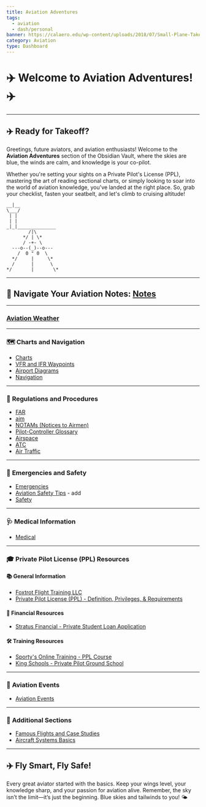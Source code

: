 ```yaml
---
title: Aviation Adventures
tags:
  - aviation
  - dash/personal
banner: https://calaero.edu/wp-content/uploads/2018/07/Small-Plane-Take-Off.jpg
category: Aviation
type: Dashboard
---
```

# ✈️ Welcome to Aviation Adventures! ✈️

---

## ✈️ Ready for Takeoff?

Greetings, future aviators, and aviation enthusiasts! Welcome to the **Aviation Adventures** section of the Obsidian Vault, where the skies are blue, the winds are calm, and knowledge is your co-pilot.

Whether you're setting your sights on a Private Pilot's License (PPL), mastering the art of reading sectional charts, or simply looking to soar into the world of aviation knowledge, you've landed at the right place. So, grab your checklist, fasten your seatbelt, and let's climb to cruising altitude!

```plaintext
__|__
\___/
 | |
 | |
_|_|______________
        /|\ 
      */ | \*
      / -+- \
  ---o--(_)--o---
    /  0 " 0  \
  */     |     \*
  /      |      \
*/       |       \*
````

---

## 🛫 **Navigate Your Aviation Notes:** [Notes](Notes.md)

---

### [Aviation Weather](Aviation%20Weather.md)

---

### 🗺️ **Charts and Navigation**

- [Charts](Charts.md)
- [VFR and IFR Waypoints](VFR%20and%20IFR%20Waypoints.md)
- [Airport Diagrams](Airport%20Diagrams.md) 
- [Navigation](Navigation.md)

---

### 📝 **Regulations and Procedures**

- [FAR](FAR.md)
- [aim](AIM.md)
- [NOTAMs (Notices to Airmen)](NOTAMs%20(Notices%20to%20Airmen).md)
- [Pilot-Controller Glossary](Pilot-Controller%20Glossary.md)
- [Airspace](Airspace.md)
- [ATC](ATC.md)
- [Air Traffic](Air%20Traffic.md)

---

### 🚨 **Emergencies and Safety**

- [Emergencies](Emergencies.md)
- [Aviation Safety Tips](Aviation%20Safety%20Tips.md) - add
- [Safety](Safety.md)

---

### 🩺 **Medical Information**

- [Medical](Medical.md)

---

### 🎓 **Private Pilot License (PPL) Resources**

#### 📚 **General Information**

- [Foxtrot Flight Training LLC](https://www.foxtrotflighttraining.com/)
- [Private Pilot License (PPL) - Definition, Privileges, & Requirements](https://atpflightschool.com/become-a-pilot/flight-training/private-pilot-license.html)

#### 💸 **Financial Resources**

- [Stratus Financial - Private Student Loan Application](https://stratus.finance/apply-pilot-student-loan/)

#### 🛠️ **Training Resources**

- [Sporty's Online Training - PPL Course](https://courses.sportys.com/training/portal/course/PRIVATE/welcome)
- [King Schools - Private Pilot Ground School](https://www.kingschools.com/ground-school/private-pilot)

---

### 🎉 **Aviation Events**

- [Aviation Events](Aviation%20Events.md)

---

### 🛬 **Additional Sections**

- [Famous Flights and Case Studies](Famous%20Flights%20and%20Case%20Studies.md)
- [Aircraft Systems Basics](Aircraft%20Systems%20Basics.md)

---

## ✈️ **Fly Smart, Fly Safe!**

Every great aviator started with the basics. Keep your wings level, your knowledge sharp, and your passion for aviation alive. Remember, the sky isn’t the limit—it’s just the beginning. Blue skies and tailwinds to you! 🌤️